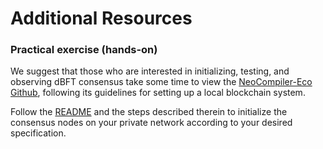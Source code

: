 # Additional Resources

### Practical exercise (hands-on)

We suggest that those who are interested in initializing, testing, and observing dBFT consensus take some time to view the [NeoCompiler-Eco Github](https://github.com/NeoResearch/neocompiler-eco), following its guidelines for setting up a local blockchain system. 

Follow the [README](https://github.com/NeoResearch/neocompiler-eco/blob/master/README.md) and the steps described therein to initialize the consensus nodes on your private network according to your desired specification.
